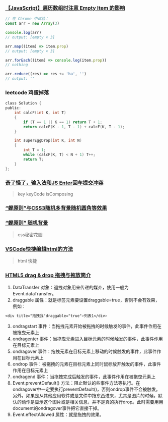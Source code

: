 ### [【JavaScript】遍历数组时注意 Empty Item 的影响](https://segmentfault.com/a/1190000020192631)

```js
// 在 Chrome 中试验：
const arr = new Array(3)

console.log(arr)
// output: [empty × 3]

arr.map((item) => item.prop)
// output: [empty × 3]

arr.forEach((item) => console.log(item.prop))
// nothing

arr.reduce((res) => res += 'ha', '')
// output: ''
```

### leetcode 鸡蛋掉落

```c
class Solution {
public:
    int calcF(int K, int T)
    {
        if (T == 1 || K == 1) return T + 1;
        return calcF(K - 1, T - 1) + calcF(K, T - 1);
    }

    int superEggDrop(int K, int N)
    {
        int T = 1;
        while (calcF(K, T) < N + 1) T++;
        return T;
    }
};
```

### [奇了怪了，输入法和JS Enter回车提交冲突](https://www.zhangxinxu.com/wordpress/2023/02/js-enter-submit-compositionupdate/)

> key keyCode isComposing

### [“蝉原则”与CSS3随机多背景随机圆角等效果](https://www.zhangxinxu.com/wordpress/2017/02/%e8%9d%89%e5%8e%9f%e5%88%99-background-border-radius/)

### [“蝉原则” 随机背景](https://w3cplus.com/css3/css-secrets/random-backgrounds.html)

> css秘密花园

### [VSCode快捷编辑html的方法](https://blog.csdn.net/qq_36507046/article/details/125725826)

> html 快捷

### [HTML5 drag & drop 拖拽与拖放简介](https://www.zhangxinxu.com/wordpress/2011/02/html5-drag-drop-%e6%8b%96%e6%8b%bd%e4%b8%8e%e6%8b%96%e6%94%be%e7%ae%80%e4%bb%8b/)

1. DataTransfer 对象：退拽对象用来传递的媒介，使用一般为Event.dataTransfer。
2. draggable 属性：就是标签元素要设置draggable=true，否则不会有效果，例如：

```css
<div title="拖拽我"draggable="true">列表1</div>
```

3. ondragstart 事件：当拖拽元素开始被拖拽的时候触发的事件，此事件作用在被拖曳元素上
4. ondragenter 事件：当拖曳元素进入目标元素的时候触发的事件，此事件作用在目标元素上
5. ondragover 事件：拖拽元素在目标元素上移动的时候触发的事件，此事件作用在目标元素上
6. ondrop 事件：被拖拽的元素在目标元素上同时鼠标放开触发的事件，此事件作用在目标元素上
7. ondragend 事件：当拖拽完成后触发的事件，此事件作用在被拖曳元素上
8. Event.preventDefault() 方法：阻止默认的些事件方法等执行。在ondragover中一定要执行preventDefault()，否则ondrop事件不会被触发。另外，如果是从其他应用软件或是文件中拖东西进来，尤其是图片的时候，默认的动作是显示这个图片或是相关信息，并不是真的执行drop。此时需要用用document的ondragover事件把它直接干掉。
9. Event.effectAllowed 属性：就是拖拽的效果。
